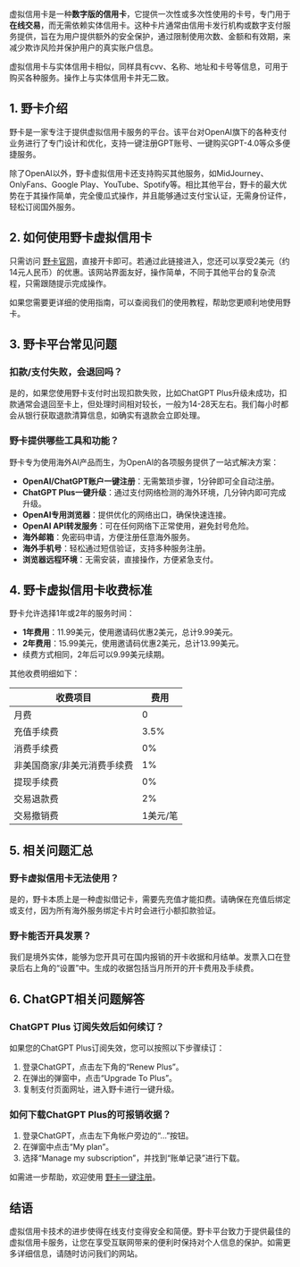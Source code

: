 虚拟信用卡是一种**数字版的信用卡**，它提供一次性或多次性使用的卡号，专门用于**在线交易**，而无需依赖实体信用卡。这种卡片通常由信用卡发行机构或数字支付服务提供，旨在为用户提供额外的安全保护，通过限制使用次数、金额和有效期，来减少欺诈风险并保护用户的真实账户信息。

虚拟信用卡与实体信用卡相似，同样具有cvv、名称、地址和卡号等信息，可用于购买各种服务。操作上与实体信用卡并无二致。

## 1. 野卡介绍

野卡是一家专注于提供虚拟信用卡服务的平台。该平台对OpenAI旗下的各种支付业务进行了专门设计和优化，支持一键注册GPT账号、一键购买GPT-4.0等众多便捷服务。

除了OpenAI以外，野卡虚拟信用卡还支持购买其他服务，如MidJourney、OnlyFans、Google Play、YouTube、Spotify等。相比其他平台，野卡的最大优势在于其操作简单，完全傻瓜式操作，并且能够通过支付宝认证，无需身份证件，轻松订阅国外服务。

## 2. 如何使用野卡虚拟信用卡

只需访问 [野卡官网](https://bit.ly/bewildcard)，直接开卡即可。若通过此链接进入，您还可以享受2美元（约14元人民币）的优惠。该网站界面友好，操作简单，不同于其他平台的复杂流程，只需跟随提示完成操作。

如果您需要更详细的使用指南，可以查阅我们的使用教程，帮助您更顺利地使用野卡。

## 3. 野卡平台常见问题

### 扣款/支付失败，会退回吗？

是的，如果您使用野卡支付时出现扣款失败，比如ChatGPT Plus升级未成功，扣款通常会退回至卡上，但处理时间相对较长，一般为14-28天左右。我们每小时都会从银行获取退款清算信息，如确实有退款会立即处理。

### 野卡提供哪些工具和功能？

野卡专为使用海外AI产品而生，为OpenAI的各项服务提供了一站式解决方案：

- **OpenAI/ChatGPT账户一键注册**：无需繁琐步骤，1分钟即可全自动注册。
- **ChatGPT Plus一键升级**：通过支付网络检测的海外环境，几分钟内即可完成升级。
- **OpenAI专用浏览器**：提供优化的网络出口，确保快速连接。
- **OpenAI API转发服务**：可在任何网络下正常使用，避免封号危险。
- **海外邮箱**：免密码申请，方便注册任意海外服务。
- **海外手机号**：轻松通过短信验证，支持多种服务注册。
- **浏览器远程环境**：无需安装，直接操作，方便紧急支付。

## 4. 野卡虚拟信用卡收费标准

野卡允许选择1年或2年的服务时间：

- **1年费用**：11.99美元，使用邀请码优惠2美元，总计9.99美元。
- **2年费用**：15.99美元，使用邀请码优惠2美元，总计13.99美元。
- 续费方式相同，2年后可以9.99美元续期。

其他收费明细如下：

| 收费项目                     | 费用            |
|----------------------------|-----------------|
| 月费                        | 0               |
| 充值手续费                  | 3.5%            |
| 消费手续费                  | 0%              |
| 非美国商家/非美元消费手续费  | 1%              |
| 提现手续费                  | 0%              |
| 交易退款费                  | 2%              |
| 交易撤销费                  | 1美元/笔        |

## 5. 相关问题汇总

### 野卡虚拟信用卡无法使用？

是的，野卡本质上是一种虚拟借记卡，需要先充值才能扣费。请确保在充值后绑定或支付，因为所有海外服务绑定卡片时会进行小额扣款验证。

### 野卡能否开具发票？

我们是境外实体，能够为您开具可在国内报销的开卡收据和月结单。发票入口在登录后右上角的“设置”中。生成的收据包括当月所开的开卡费用及手续费。

## 6. ChatGPT相关问题解答

### ChatGPT Plus 订阅失效后如何续订？

如果您的ChatGPT Plus订阅失效，您可以按照以下步骤续订：

1. 登录ChatGPT，点击左下角的“Renew Plus”。
2. 在弹出的弹窗中，点击“Upgrade To Plus”。
3. 复制支付页面网址，进入野卡进行一键升级。

### 如何下载ChatGPT Plus的可报销收据？

1. 登录ChatGPT，点击左下角帐户旁边的“...”按钮。
2. 在弹窗中点击“My plan”。
3. 选择“Manage my subscription”，并找到“账单记录”进行下载。

如需进一步帮助，欢迎使用 [野卡一键注册](https://bit.ly/bewildcard)。

## 结语

虚拟信用卡技术的进步使得在线支付变得安全和简便。野卡平台致力于提供最佳的虚拟信用卡服务，让您在享受互联网带来的便利时保持对个人信息的保护。如需更多详细信息，请随时访问我们的网站。